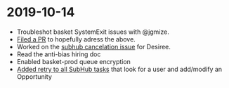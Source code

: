 # 2019-10-14

* Troubleshot basket SystemExit issues with @jgmize.
* [Filed a PR](https://github.com/mozmeao/basket/pull/349) to hopefully adress the above.
* Worked on the [subhub cancelation issue](https://github.com/mozmeao/basket/issues/340) for Desiree.
* Read the anti-bias hiring doc
* Enabled basket-prod queue encryption
* [Added retry to all SubHub tasks](https://github.com/mozmeao/basket/pull/352) that look for a user and add/modify an Opportunity
